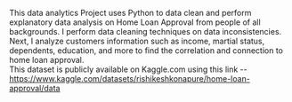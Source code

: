 This data analytics Project uses Python to data clean and perform explanatory data analysis on Home Loan Approval from people of all backgrounds. I perform data cleaning techniques on data inconsistencies. Next, I analyze customers information such as income, martial status, dependents, education, and more to find the correlation and connection to home loan approval.  
This dataset is publicly available on Kaggle.com using this link -- https://www.kaggle.com/datasets/rishikeshkonapure/home-loan-approval/data
